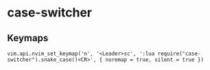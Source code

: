 # case-switcher
## Keymaps
`vim.api.nvim_set_keymap('n', '<Leader>sc', ':lua require("case-switcher").snake_case()<CR>', { noremap = true, silent = true })`
